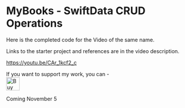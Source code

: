 # MyBooks - SwiftData CRUD Operations

Here is the completed code for the Video of the same name.

Links to the starter project and references are in the video description.

https://youtu.be/CAr_1kcf2_c

If you want to support my work, you can - </br>
<a href='https://ko-fi.com/Z8Z22WRVG' target='_blank'><img height='36' style='border:0px;height:36px;' src='https://cdn.ko-fi.com/cdn/kofi3.png?v=2' border='0' alt='Buy Me a Coffee at ko-fi.com' /></a>

Coming November 5



